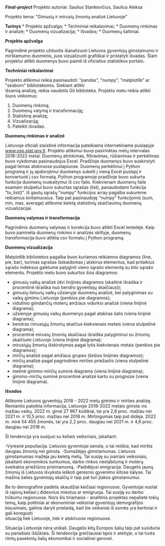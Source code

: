 **_Final-project_**
Projekto autoriai:
Saulius Stankevičius,
Saulius Aleksa

Projekto tema: "Gimusių ir mirusių žmonių analizė Lietuvoje"

**Turinys**
    * Projekto apžvalga;
    * Techniniai reikalavimai;
    * Duomenų rinkimas ir analizė;
    * Duomenų vizualizacija;
    * Išvados;
    * Duomenų šaltiniai.

**Projekto apžvalga**

Pagrindinė projekto užduotis išanalizuoti Lietuvos gyventojų gimstamumo ir mirštamumo duomenis, juos vizualizuoti
grafiškai ir pristatyti išvadas.
Šiam projektui atlikti duomenys buvo paimti iš oficialios statistikos portalo.

**Techniniai reikalavimai**

Projekto atlikimui reikia pasinaudoti: "pandas", "numpy", "matplotlib" ar "seaborn" bibliotekomis. Siekiant atlikti  
išsamią analizę, reikia naudotis Git biblioteka. Projekto metu reikia atlikti šiuos veiksmus:
1) Duomenų rinkimą;
2) Duomenų valymą ir transformaciją;
3) Statistinę analizę;
4) Vizualizaciją;
5) Pateikti išvadas.

**Duomenų rinkimas ir analizė**

Lietuvoje oficiali staistinė informacija pateikiama internetiniame puslapyje www.osp.stat.gov.lt. Projekto atlikimui
buvp pasirinktas metų intervalas 2018-2022 metai. Duomenų atrinkimas, filtravimas, rūšiavimas ir perkėlimas buvo
vykdomas pasinaudojus Excel.
Pradžioje duomenys buvo suskirstyti pagal temas atskiruose puslapiuose. Duomenų perkėlimui į Python programą 
ir jų apdorojimui duomenys sukelti į vieną Excel puslapį ir konvertuoti į csv formatą.
Python programoje pradžioje buvo sukurta funkcija duomenų nuskaitymui iš csv failo.
Kiekvienam duomenų faile esamam stulpeliui buvo sukurtas sąrašas (list), panaudodami funkcija "to_list()".
Iš gautų sąrašų "numpy" funkcijos array pagalba sukurėme reikiamus kintamuosius. Taip pat pasinaudoję "numpy"
funkcijomis (sum, min, max, average) atlikome keletą statistinių skaičiavimų duomenų vizualizacijai.


**Duomenų valymas ir transformacija**

Pagrindinis duomenų valymas ir korekcija buvo atlikti Excel lentelėje. Kaip buvo paminėta duomenų rinkimo ir analizės
skiltyje, duomenų transformacija buvo atlikta csv formatu į Python programą.


**Duomenų vizualizacija**

Matplotlib bibliotekos pagalba buvo kuriamos reikiamos diagramos (line, pie, bar), turimas sąrašas išskaidomas
į atskirus elementus, kad pritaikius sąrašo indeksus galėtume palyginti vieno sąrašo elementą su kito sąrašo elementu.
Projekto metu buvo sukurtos šios diagramos:
- gimusių vaikų analizė (dvi linijinės diagramos (skaitinė išraiška ir procentinė išraiška nuo bendro gyventojų skaičiaus));
- gimusių lietuvių vaikų užsienyje duomenų analizė, bei palyginimas su vaikų gimimu Lietuvoje (penkios pie diagramos);
- vidutinio gimdančių moterų amžiaus vidurkio analizė (viena linijinė diagrama);
- užsienyje gimusių vaikų duomenys pagal atskiras šalis (viena linijinė diagrama);
- bendras mirusiųjų žmonių skaičius kiekvienais metais (viena stulpelinė diagrama);
- procentinė mirusių žmonių skaičiaus išraiška palygiminui su žmonių skaičiumi Lietuvoje (viena linijinė diagrama);
- mirusiųjų žmonių išskirstymas pagal lytis kiekvienais metais (penkios pie diagramos);
- mirčių analizė pagal amžiaus grupes (šešios linijinės diagramos);
- mirčių analizė pagal pagrindines mirties priežastis (viena stulpelinė diagrama);
- metinė gimimo-mirčių suminė diagrama (viena linijinė diagrama);
- gimimo-mirčių suminė procentinė analizė kartu su prognoze (viena linijinė diagrama).


**Išvados**

Atlikome Lietuvos gyventojų 2018 - 2022 metų gimimo ir mirties analizę. 
Remiantis pateikta informacija, Lietuvoje 2018-2022 metais gimsta vis mažiau vaikų. 2022 m. gimė 27 967 kūdikiai, 
tai yra 2,8 proc. mažiau nei 2021 m. ir 10,5 proc. mažiau nei 2018 m. Mirtingumas taip pat didėja. 
2022 m. mirė 54 455 žmonės, tai yra 2,2 proc. daugiau nei 2021 m. ir 4,6 proc. daugiau nei 2018 m.

Ši tendencija yra susijusi su keliais veiksniais, įskaitant:

-Vyresnė populiacija. Lietuvos gyventojai sensta, o tai reiškia, kad miršta daugiau žmonių nei gimsta.
-Sumažėjęs gimstamumas. Lietuvos gimstamumas mažėja jau keletą metų. Tai susiję su įvairiais veiksniais, įskaitant 
ekonomikos sunkumus, darbo rinkos nestabilumą ir moterų sveikatos priežiūros prieinamumą.
-Padidėjusi emigracija. Daugelis jaunų žmonių iš Lietuvos išvyksta ieškoti geresnio gyvenimo kitose šalyse. 
Tai mažina šalies gyventojų skaičių ir taip pat turi įtakos gimstamumui.

Be to demografinė padėtis skaudžiai keičiasi regionuose. Gyventojai nuolat iš rajonų keliasi į didesnius miestus ar 
emigruoja. Tai susiję su darbo trūkumu regionuose.
Nors šis tiriamasis - analitinis projektas nepalietė tokių temų, kaip politiniai ar ekonominiai veiksniai gyventojų
demografijos klausimais, galima daryti prielaidą, kad šie veiksniai iš esmės yra kertiniai ir gali koreguoti  
situaciją tiek Lietuvoje, tiek ir atskiruose regionuose.

Situacija Lietuvoje nėra unikali. Daugelis kitų Europos šalių taip pat susiduria su panašiais iššūkiais. 
Ši tendencija greičiausiai tęsis ir ateityje, o tai turės rimtų pasekmių šalių ekonomikai ir socialinei gerovei.
